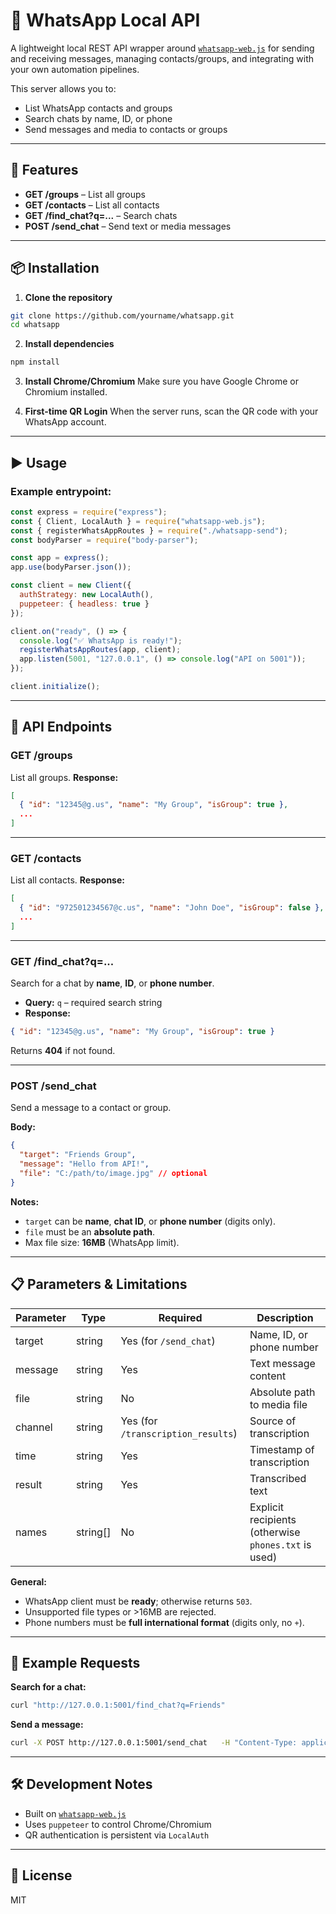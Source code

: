 # 📲 WhatsApp Local API

A lightweight local REST API wrapper around [`whatsapp-web.js`](https://github.com/pedroslopez/whatsapp-web.js) for sending and receiving messages, managing contacts/groups, and integrating with your own automation pipelines.

This server allows you to:
- List WhatsApp contacts and groups
- Search chats by name, ID, or phone
- Send messages and media to contacts or groups

---

## 🚀 Features
- **GET /groups** – List all groups
- **GET /contacts** – List all contacts
- **GET /find_chat?q=...** – Search chats
- **POST /send_chat** – Send text or media messages

---

## 📦 Installation

1. **Clone the repository**
```bash
git clone https://github.com/yourname/whatsapp.git
cd whatsapp
```

2. **Install dependencies**
```bash
npm install
```

3. **Install Chrome/Chromium**
Make sure you have Google Chrome or Chromium installed.

4. **First-time QR Login**
When the server runs, scan the QR code with your WhatsApp account.

---

## ▶ Usage

### Example entrypoint:
```js
const express = require("express");
const { Client, LocalAuth } = require("whatsapp-web.js");
const { registerWhatsAppRoutes } = require("./whatsapp-send");
const bodyParser = require("body-parser");

const app = express();
app.use(bodyParser.json());

const client = new Client({
  authStrategy: new LocalAuth(),
  puppeteer: { headless: true }
});

client.on("ready", () => {
  console.log("✅ WhatsApp is ready!");
  registerWhatsAppRoutes(app, client);
  app.listen(5001, "127.0.0.1", () => console.log("API on 5001"));
});

client.initialize();
```

---

## 📡 API Endpoints

### **GET /groups**
List all groups.
**Response:**
```json
[
  { "id": "12345@g.us", "name": "My Group", "isGroup": true },
  ...
]
```

---

### **GET /contacts**
List all contacts.
**Response:**
```json
[
  { "id": "972501234567@c.us", "name": "John Doe", "isGroup": false },
  ...
]
```

---

### **GET /find_chat?q=...**
Search for a chat by **name**, **ID**, or **phone number**.
- **Query:** `q` – required search string
- **Response:**
```json
{ "id": "12345@g.us", "name": "My Group", "isGroup": true }
```
Returns **404** if not found.

---

### **POST /send_chat**
Send a message to a contact or group.

**Body:**
```json
{
  "target": "Friends Group",
  "message": "Hello from API!",
  "file": "C:/path/to/image.jpg" // optional
}
```

**Notes:**
- `target` can be **name**, **chat ID**, or **phone number** (digits only).
- `file` must be an **absolute path**.
- Max file size: **16MB** (WhatsApp limit).

---

## 📋 Parameters & Limitations
| Parameter   | Type     | Required | Description |
|-------------|----------|----------|-------------|
| target      | string   | Yes (for `/send_chat`) | Name, ID, or phone number |
| message     | string   | Yes | Text message content |
| file        | string   | No | Absolute path to media file |
| channel     | string   | Yes (for `/transcription_results`) | Source of transcription |
| time        | string   | Yes | Timestamp of transcription |
| result      | string   | Yes | Transcribed text |
| names       | string[] | No | Explicit recipients (otherwise `phones.txt` is used) |

**General:**
- WhatsApp client must be **ready**; otherwise returns `503`.
- Unsupported file types or >16MB are rejected.
- Phone numbers must be **full international format** (digits only, no `+`).

---

## 📌 Example Requests

**Search for a chat:**
```bash
curl "http://127.0.0.1:5001/find_chat?q=Friends"
```

**Send a message:**
```bash
curl -X POST http://127.0.0.1:5001/send_chat   -H "Content-Type: application/json"   -d '{"target": "John Doe", "message": "Hello!"}'
```

---

## 🛠 Development Notes
- Built on [`whatsapp-web.js`](https://github.com/pedroslopez/whatsapp-web.js)
- Uses `puppeteer` to control Chrome/Chromium
- QR authentication is persistent via `LocalAuth`

---

## 📜 License
MIT

